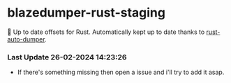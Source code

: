 # blazedumper-rust-staging

🚀 Up to date offsets for Rust. Automatically kept up to date thanks to [rust-auto-dumper](https://github.com/Akandesh/rust-auto-dumper).


### Last Update 26-02-2024 14:23:26
- If there's something missing then open a issue and i'll try to add it asap.